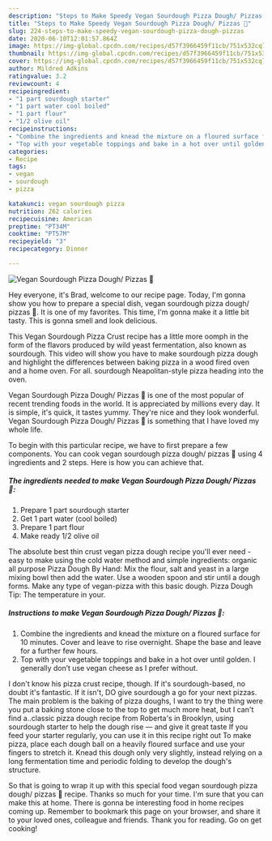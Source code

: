 ```yaml
---
description: "Steps to Make Speedy Vegan Sourdough Pizza Dough/ Pizzas 🌱"
title: "Steps to Make Speedy Vegan Sourdough Pizza Dough/ Pizzas 🌱"
slug: 224-steps-to-make-speedy-vegan-sourdough-pizza-dough-pizzas
date: 2020-06-10T12:01:57.864Z
image: https://img-global.cpcdn.com/recipes/d57f3966459f11cb/751x532cq70/vegan-sourdough-pizza-dough-pizzas-🌱-recipe-main-photo.jpg
thumbnail: https://img-global.cpcdn.com/recipes/d57f3966459f11cb/751x532cq70/vegan-sourdough-pizza-dough-pizzas-🌱-recipe-main-photo.jpg
cover: https://img-global.cpcdn.com/recipes/d57f3966459f11cb/751x532cq70/vegan-sourdough-pizza-dough-pizzas-🌱-recipe-main-photo.jpg
author: Mildred Adkins
ratingvalue: 3.2
reviewcount: 4
recipeingredient:
- "1 part sourdough starter"
- "1 part water cool boiled"
- "1 part flour"
- "1/2 olive oil"
recipeinstructions:
- "Combine the ingredients and knead the mixture on a floured surface for 10 minutes. Cover and leave to rise overnight. Shape the base and leave for a further few hours."
- "Top with your vegetable toppings and bake in a hot over until golden. I generally don’t use vegan cheese as I prefer without."
categories:
- Recipe
tags:
- vegan
- sourdough
- pizza

katakunci: vegan sourdough pizza 
nutrition: 262 calories
recipecuisine: American
preptime: "PT34M"
cooktime: "PT57M"
recipeyield: "3"
recipecategory: Dinner

---
```



![Vegan Sourdough Pizza Dough/ Pizzas 🌱](https://img-global.cpcdn.com/recipes/d57f3966459f11cb/751x532cq70/vegan-sourdough-pizza-dough-pizzas-🌱-recipe-main-photo.jpg)

Hey everyone, it's Brad, welcome to our recipe page. Today, I'm gonna show you how to prepare a special dish, vegan sourdough pizza dough/ pizzas 🌱. It is one of my favorites. This time, I'm gonna make it a little bit tasty. This is gonna smell and look delicious.

This Vegan Sourdough Pizza Crust recipe has a little more oomph in the form of the flavors produced by wild yeast fermentation, also known as sourdough. This video will show you have to make sourdough pizza dough and highlight the differences between baking pizza in a wood fired oven and a home oven. For all. sourdough Neapolitan-style pizza heading into the oven.

Vegan Sourdough Pizza Dough/ Pizzas 🌱 is one of the most popular of recent trending foods in the world. It is appreciated by millions every day. It is simple, it's quick, it tastes yummy. They're nice and they look wonderful. Vegan Sourdough Pizza Dough/ Pizzas 🌱 is something that I have loved my whole life.


To begin with this particular recipe, we have to first prepare a few components. You can cook vegan sourdough pizza dough/ pizzas 🌱 using 4 ingredients and 2 steps. Here is how you can achieve that.

<!--inarticleads1-->

##### The ingredients needed to make Vegan Sourdough Pizza Dough/ Pizzas 🌱:

1. Prepare 1 part sourdough starter
1. Get 1 part water (cool boiled)
1. Prepare 1 part flour
1. Make ready 1/2 olive oil


The absolute best thin crust vegan pizza dough recipe you&#39;ll ever need - easy to make using the cold water method and simple ingredients: organic all purpose Pizza Dough By Hand: Mix the flour, salt and yeast in a large mixing bowl then add the water. Use a wooden spoon and stir until a dough forms. Make any type of vegan-pizza with this basic dough. Pizza Dough Tip: The temperature in your. 

<!--inarticleads2-->

##### Instructions to make Vegan Sourdough Pizza Dough/ Pizzas 🌱:

1. Combine the ingredients and knead the mixture on a floured surface for 10 minutes. Cover and leave to rise overnight. Shape the base and leave for a further few hours.
1. Top with your vegetable toppings and bake in a hot over until golden. I generally don’t use vegan cheese as I prefer without.


I don&#39;t know his pizza crust recipe, though. If it&#39;s sourdough-based, no doubt it&#39;s fantastic. If it isn&#39;t, DO give sourdough a go for your next pizzas. The main problem is the baking of pizza doughs, I want to try the thing were you put a baking stone close to the top to get much more heat, but I can&#39;t find a..classic pizza dough recipe from Roberta&#39;s in Brooklyn, using sourdough starter to help the dough rise — and give it great taste If you feed your starter regularly, you can use it in this recipe right out To make pizza, place each dough ball on a heavily floured surface and use your fingers to stretch it. Knead this dough only very slightly, instead relying on a long fermentation time and periodic folding to develop the dough&#39;s structure. 

So that is going to wrap it up with this special food vegan sourdough pizza dough/ pizzas 🌱 recipe. Thanks so much for your time. I'm sure that you can make this at home. There is gonna be interesting food in home recipes coming up. Remember to bookmark this page on your browser, and share it to your loved ones, colleague and friends. Thank you for reading. Go on get cooking!
